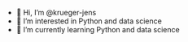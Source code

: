 - 👋 Hi, I’m @krueger-jens
- 👀 I’m interested in Python and data science 
- 🌱 I’m currently learning Python and data science


<!---
krueger-jens/krueger-jens is a ✨ special ✨ repository because its `README.md` (this file) appears on your GitHub profile.
You can click the Preview link to take a look at your changes.
--->

